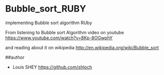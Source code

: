 # Bubble_sort_RUBY
implementing Bubble sort algorithm RUby

From listening to Bubble sort Algorithm video on youtube 
https://www.youtube.com/watch?v=8Kp-8OGwphY

and reading about it on wikipedia
http://en.wikipedia.org/wiki/Bubble_sort


##author
- Louis SHEY https://github.com/shloch

